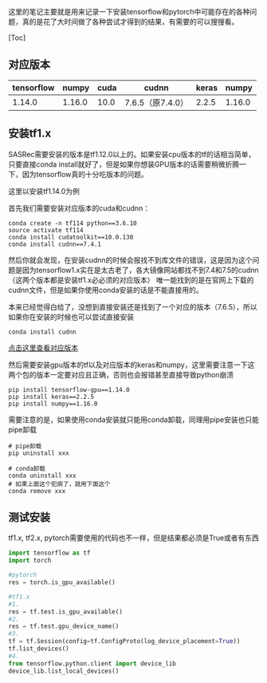 这里的笔记主要就是用来记录一下安装tensorflow和pytorch中可能存在的各种问题，真的是花了大时间做了各种尝试才得到的结果，有需要的可以搜搜看。

[Toc]

## 对应版本

| tensorflow | numpy  | cuda | cudnn            | keras | numpy  |
| ---------- | ------ | ---- | ---------------- | ----- | ------ |
| 1.14.0     | 1.16.0 | 10.0 | 7.6.5（原7.4.0） | 2.2.5 | 1.16.0 |



## 安装tf1.x

SASRec需要安装的版本是tf1.12.0以上的。如果安装cpu版本的tf的话相当简单，只要直接conda install就好了，但是如果你想装GPU版本的话需要稍微折腾一下，因为tensorflow真的十分吃版本的问题。

这里以安装tf1.14.0为例

首先我们需要安装对应版本的cuda和cudnn：

```shell
conda create -n tf114 python==3.6.10
source activate tf114
conda install cudatoolkit==10.0.130
conda install cudnn==7.4.1
```

然后你就会发现，在安装cudnn的时候会报找不到库文件的错误，这是因为这个问题是因为tensorflow1.x实在是太古老了，各大镜像网站都找不到7.4和7.5的cudnn（这两个版本都是安装tf1.x必必须的对应版本） 唯一能找到的是在官网上下载的cudnn文件，但是如果你使用conda安装的话是不能直接用的。

本来已经觉得白给了，没想到直接安装还是找到了一个对应的版本（7.6.5），所以如果你在安装的时候也可以尝试直接安装

```shell
conda install cudnn
```

[点击这里查看对应版本](https://blog.csdn.net/xinjieyuan/article/details/103738396)

然后需要安装gpu版本的tf以及对应版本的keras和numpy，这里需要注意一下这两个包的版本一定要对应且正确，否则也会报错甚至直接导致python崩溃

```shell
pip install tensorflow-gpu==1.14.0
pip install keras==2.2.5
pip install numpy==1.16.0
```

需要注意的是，如果使用conda安装就只能用conda卸载，同理用pipe安装也只能pipe卸载

```shell
# pipe卸载
pip uninstall xxx

# conda卸载
conda uninstall xxx
# 如果上面这个犯病了，就用下面这个
conda remove xxx
```



## 测试安装

tf1.x, tf2.x, pytorch需要使用的代码也不一样，但是结果都必须是True或者有东西

```python
import tensorflow as tf
import torch

#pytorch
res = torch.is_gpu_available()

#tf1.x
#1.
res = tf.test.is_gpu_available()
#2.
res = tf.test.gpu_device_name()
#3.
tf = tf.Session(config=tf.ConfigProto(log_device_placement=True))
tf.list_devices()
#4.
from tensorflow.python.client import device_lib 
device_lib.list_local_devices()

```



